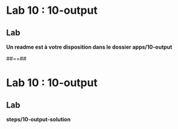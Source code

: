 <!-- .slide: class="exercice" -->
# Lab 10 : 10-output
## Lab

<b>Un readme est à votre disposition dans le dossier apps/10-output</b>
<!-- .element: class="full-center" -->

##==##

<!-- .slide: class="exercice full-center" -->
# Lab 10 : 10-output
## Lab
<b>steps/10-output-solution</b>
